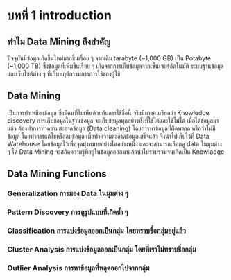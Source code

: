 # บทที่ 1 introduction

## ทำไม  Data Mining ถึงสำคัญ
ปัจจุบันมีข้อมูลเกิดขึ้นใหม่มากขึ้นเรื่อย ๆ จากเดิม tarabyte (~1,000 GB) เป็น Potabyte (~1,000 TB) ซึ่งข้อมูลที่เพิ่มขึ้นเรื่อย ๆ เกิดจากการเก็บข้อมูลจากเซ็นเซอร์อัตโนมัติ ระบบฐานข้อมูล และเว็บไซต์ต่าง ๆ ที่เก็บพฤติกรรมการการใช้ของผู้ใช้


## Data Mining
เป็นการทำเหมืองข้อมูล ซึ่งมีคนที่ไม่เห็นด้วยกับการใช้ชื่อนี้ จริงมีบางคนเรียกว่า Knowledge discovery การเก็บข้อมูลในฐานข้อมูล จะเก็บข้อมูลทุกอย่างทั้งที่ใช้ได้และใช้ไม่ได้ เมื่อได้ข้อมูลมาแล้ว ต้องทำการทำความสะอาดข้อมูล (Data cleaning) โดยการหาข้อมูลที่ผิดพลาด หรือว่าไม่มีข้อมูล โดยทำการแก้ไขหรือลบข้อมูล เมื่อทำความสะอาดข้อมูลเสร็จแล้ว จึงนำไปเก็บไว้ที่ Data Warehouse โดยข้อมูลไว้เพื่อจุดมุ่งหมายอย่างใดอย่างหนึ่ง และจะสามารถเลือกดู data ในมุมต่าง ๆ ได้ Data Mining จะสกัดความรู้ที่อยู่ในข้อมูลออกมาแล้วนำไปรวบรวมจนเกิดเป็น Knowladge


## Data Mining Functions
### Generalization การมอง Data ในมุมต่าง ๆ
### Pattern Discovery การดูรูปแบบที่เกิดซ้ำ ๆ
### Classification การแบ่งข้อมูลออกเป็นกลุ่ม โดยทราบชื่อกลุ่มอยู่แล้ว
### Cluster Analysis การแบ่งข้อมูลออกเป็นกลุ่ม โดยที่เราไม่ทราบชื่อกลุ่ม
### Outlier Analysis การหาข้อมูลที่หลุดออกไปจากกลุ่ม
